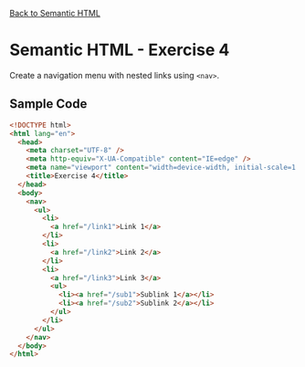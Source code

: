 [Back to Semantic HTML](../../../html/semantic.md)

# Semantic HTML - Exercise 4

Create a navigation menu with nested links using `<nav>`.

## Sample Code

```html
<!DOCTYPE html>
<html lang="en">
  <head>
    <meta charset="UTF-8" />
    <meta http-equiv="X-UA-Compatible" content="IE=edge" />
    <meta name="viewport" content="width=device-width, initial-scale=1.0" />
    <title>Exercise 4</title>
  </head>
  <body>
    <nav>
      <ul>
        <li>
          <a href="/link1">Link 1</a>
        </li>
        <li>
          <a href="/link2">Link 2</a>
        </li>
        <li>
          <a href="/link3">Link 3</a>
          <ul>
            <li><a href="/sub1">Sublink 1</a></li>
            <li><a href="/sub2">Sublink 2</a></li>
          </ul>
        </li>
      </ul>
    </nav>
  </body>
</html>
```
